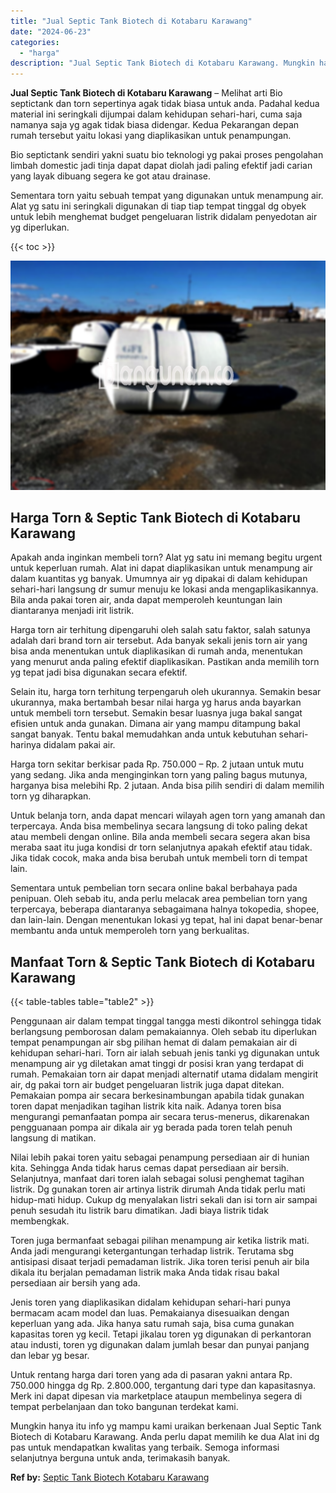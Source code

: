 ```yaml
---
title: "Jual Septic Tank Biotech di Kotabaru Karawang"
date: "2024-06-23"
categories: 
  - "harga"
description: "Jual Septic Tank Biotech di Kotabaru Karawang. Mungkin hanya itu info yg mampu kami uraikan berkenaan Jual Septic Tank Biotech di Kotabaru Karawang. Anda per..."
---
```


**Jual Septic Tank Biotech di Kotabaru Karawang** – Melihat arti Bio septictank dan torn sepertinya agak tidak biasa untuk anda. Padahal kedua material ini seringkali dijumpai dalam kehidupan sehari-hari, cuma saja namanya saja yg agak tidak biasa didengar. Kedua Pekarangan depan rumah tersebut yaitu lokasi yang diaplikasikan untuk penampungan.

Bio septictank sendiri yakni suatu bio teknologi yg pakai proses pengolahan limbah domestic jadi tinja dapat dapat diolah jadi paling efektif jadi carian yang layak dibuang segera ke got atau drainase.

Sementara torn yaitu sebuah tempat yang digunakan untuk menampung air. Alat yg satu ini seringkali digunakan di tiap tiap tempat tinggal dg obyek untuk lebih menghemat budget pengeluaran listrik didalam penyedotan air yg diperlukan.

{{< toc >}}

![Jual Septic Tank Biotech di Kotabaru Karawang](/images/jual-bio-septictank-06.png)

## Harga Torn & Septic Tank Biotech di Kotabaru Karawang

Apakah anda inginkan membeli torn? Alat yg satu ini memang begitu urgent untuk keperluan rumah. Alat ini dapat diaplikasikan untuk menampung air dalam kuantitas yg banyak. Umumnya air yg dipakai di dalam kehidupan sehari-hari langsung dr sumur menuju ke lokasi anda mengaplikasikannya. Bila anda pakai toren air, anda dapat memperoleh keuntungan lain diantaranya menjadi irit listrik.

Harga torn air terhitung dipengaruhi oleh salah satu faktor, salah satunya adalah dari brand torn air tersebut. Ada banyak sekali jenis torn air yang bisa anda menentukan untuk diaplikasikan di rumah anda, menentukan yang menurut anda paling efektif diaplikasikan. Pastikan anda memilih torn yg tepat jadi bisa digunakan secara efektif.

Selain itu, harga torn terhitung terpengaruh oleh ukurannya. Semakin besar ukurannya, maka bertambah besar nilai harga yg harus anda bayarkan untuk membeli torn tersebut. Semakin besar luasnya juga bakal sangat efisien untuk anda gunakan. Dimana air yang mampu ditampung bakal sangat banyak. Tentu bakal memudahkan anda untuk kebutuhan sehari-harinya didalam pakai air.

Harga torn sekitar berkisar pada Rp. 750.000 – Rp. 2 jutaan untuk mutu yang sedang. Jika anda menginginkan torn yang paling bagus mutunya, harganya bisa melebihi Rp. 2 jutaan. Anda bisa pilih sendiri di dalam memilih torn yg diharapkan.

Untuk belanja torn, anda dapat mencari wilayah agen torn yang amanah dan terpercaya. Anda bisa membelinya secara langsung di toko paling dekat atau membeli dengan online. Bila anda membeli secara segera akan bisa meraba saat itu juga kondisi dr torn selanjutnya apakah efektif atau tidak. Jika tidak cocok, maka anda bisa berubah untuk membeli torn di tempat lain.

Sementara untuk pembelian torn secara online bakal berbahaya pada penipuan. Oleh sebab itu, anda perlu melacak area pembelian torn yang terpercaya, beberapa diantaranya sebagaimana halnya tokopedia, shopee, dan lain-lain. Dengan menentukan lokasi yg tepat, hal ini dapat benar-benar membantu anda untuk memperoleh torn yang berkualitas.

## Manfaat Torn & Septic Tank Biotech di Kotabaru Karawang

{{< table-tables table="table2" >}}

Penggunaan air dalam tempat tinggal tangga mesti dikontrol sehingga tidak berlangsung pemborosan dalam pemakaiannya. Oleh sebab itu diperlukan tempat penampungan air sbg pilihan hemat di dalam pemakaian air di kehidupan sehari-hari. Torn air ialah sebuah jenis tanki yg digunakan untuk menampung air yg diletakan amat tinggi dr posisi kran yang terdapat di rumah. Pemakaian torn air dapat menjadi alternatif utama didalam mengirit air, dg pakai torn air budget pengeluaran listrik juga dapat ditekan. Pemakaian pompa air secara berkesinambungan apabila tidak gunakan toren dapat menjadikan tagihan listrik kita naik. Adanya toren bisa mengurangi pemanfaatan pompa air secara terus-menerus, dikarenakan pengguanaan pompa air dikala air yg berada pada toren telah penuh langsung di matikan.

Nilai lebih pakai toren yaitu sebagai penampung persediaan air di hunian kita. Sehingga Anda tidak harus cemas dapat persediaan air bersih. Selanjutnya, manfaat dari toren ialah sebagai solusi penghemat tagihan listrik. Dg gunakan toren air artinya listrik dirumah Anda tidak perlu mati hidup-mati hidup. Cukup dg menyalakan listri sekali dan isi torn air sampai penuh sesudah itu listrik baru dimatikan. Jadi biaya listrik tidak membengkak.

Toren juga bermanfaat sebagai pilihan menampung air ketika listrik mati. Anda jadi mengurangi ketergantungan terhadap listrik. Terutama sbg antisipasi disaat terjadi pemadaman listrik. Jika toren terisi penuh air bila dikala itu berjalan pemadaman listrik maka Anda tidak risau bakal persediaan air bersih yang ada.

Jenis toren yang diaplikasikan didalam kehidupan sehari-hari punya bermacam acam model dan luas. Pemakaianya disesuaikan dengan keperluan yang ada. Jika hanya satu rumah saja, bisa cuma gunakan kapasitas toren yg kecil. Tetapi jikalau toren yg digunakan di perkantoran atau industi, toren yg digunakan dalam jumlah besar dan punyai panjang dan lebar yg besar.

Untuk rentang harga dari toren yang ada di pasaran yakni antara Rp. 750.000 hingga dg Rp. 2.800.000, tergantung dari type dan kapasitasnya. Merk ini dapat dipesan via marketplace ataupun membelinya segera di tempat perbelanjaan dan toko bangunan terdekat kami.

Mungkin hanya itu info yg mampu kami uraikan berkenaan Jual Septic Tank Biotech di Kotabaru Karawang. Anda perlu dapat memilih ke dua Alat ini dg pas untuk mendapatkan kwalitas yang terbaik. Semoga informasi selanjutnya berguna untuk anda, terimakasih banyak.

**Ref by:** [Septic Tank Biotech Kotabaru Karawang](https://id.wikipedia.org/wiki/Septic)
